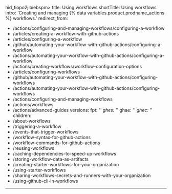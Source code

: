 hid_tiopo2jibiebspm>
title: Using workflows
shortTitle: Using workflows
intro: 'Creating and managing {% data variables.product.prodname_actions %} workflows.'
redirect_from:
  - /actions/configuring-and-managing-workflows/configuring-a-workflow
  - /articles/creating-a-workflow-with-github-actions
  - /articles/configuring-a-workflow
  - /github/automating-your-workflow-with-github-actions/configuring-a-workflow
  - /actions/automating-your-workflow-with-github-actions/configuring-a-workflow
  - /actions/creating-workflows/workflow-configuration-options
  - /articles/configuring-workflows
  - /github/automating-your-workflow-with-github-actions/configuring-workflows
  - /actions/automating-your-workflow-with-github-actions/configuring-workflows
  - /actions/configuring-and-managing-workflows
  - /actions/workflows
  - /actions/advanced-guides
versions:
  fpt: '*'
  ghes: '*'
  ghae: '*'
  ghec: '*'
children:
  - /about-workflows
  - /triggering-a-workflow
  - /events-that-trigger-workflows
  - /workflow-syntax-for-github-actions
  - /workflow-commands-for-github-actions
  - /reusing-workflows
  - /caching-dependencies-to-speed-up-workflows
  - /storing-workflow-data-as-artifacts
  - /creating-starter-workflows-for-your-organization
  - /using-starter-workflows
  - /sharing-workflows-secrets-and-runners-with-your-organization
  - /using-github-cli-in-workflows
---

